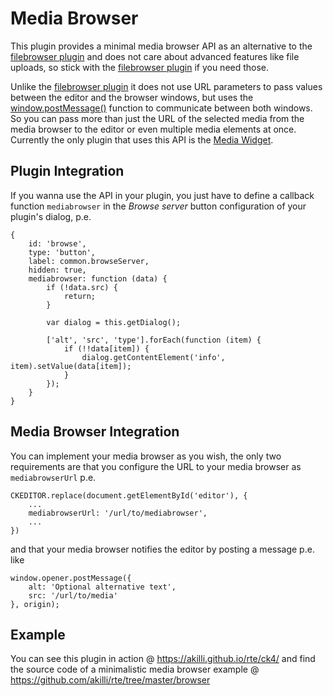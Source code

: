 # Media Browser

This plugin provides a minimal media browser API as an alternative to the [filebrowser plugin](https://ckeditor.com/cke4/addon/filebrowser) and does not care about advanced features like file uploads, so stick with the [filebrowser plugin](https://ckeditor.com/cke4/addon/filebrowser) if you need those.

Unlike the [filebrowser plugin](https://ckeditor.com/cke4/addon/filebrowser) it does not use URL parameters to pass values between the editor and the browser windows, but uses the [window.postMessage()](https://developer.mozilla.org/en-US/docs/Web/API/Window/postMessage) function to communicate between both windows. So you can pass more than just the URL of the selected media from the media browser to the editor or even multiple media elements at once. Currently the only plugin that uses this API is the [Media Widget](https://ckeditor.com/cke4/addon/media).

## Plugin Integration

If you wanna use the API in your plugin, you just have to define a callback function `mediabrowser` in the _Browse server_ button configuration of your plugin's dialog, p.e.

    {
        id: 'browse',
        type: 'button',
        label: common.browseServer,
        hidden: true,
        mediabrowser: function (data) {
            if (!data.src) {
                return;
            }

            var dialog = this.getDialog();

            ['alt', 'src', 'type'].forEach(function (item) {
                if (!!data[item]) {
                    dialog.getContentElement('info', item).setValue(data[item]);
                }
            });
        }
    }

## Media Browser Integration

You can implement your media browser as you wish, the only two requirements are that you configure the URL to your media browser as `mediabrowserUrl` p.e.

    CKEDITOR.replace(document.getElementById('editor'), {
        ...
        mediabrowserUrl: '/url/to/mediabrowser',
        ...
    })

and that your media browser notifies the editor by posting a message p.e. like

    window.opener.postMessage({
        alt: 'Optional alternative text',
        src: '/url/to/media'
    }, origin);

## Example

You can see this plugin in action @ https://akilli.github.io/rte/ck4/ and find the source code of a minimalistic media browser example @ https://github.com/akilli/rte/tree/master/browser
